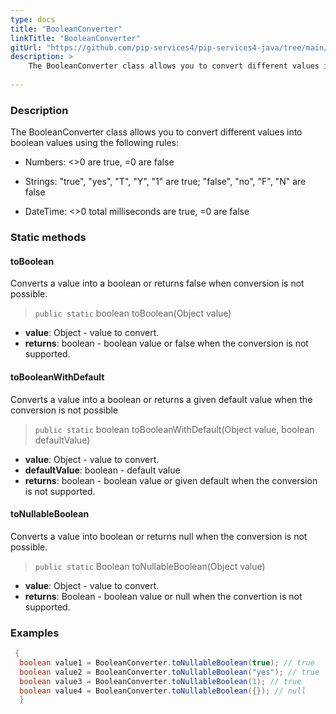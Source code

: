 ```yaml
---
type: docs
title: "BooleanConverter"
linkTitle: "BooleanConverter"
gitUrl: "https://github.com/pip-services4/pip-services4-java/tree/main/pip-services4-commons-java"
description: > 
    The BooleanConverter class allows you to convert different values into boolean values using extended conversion rules.
    
---
```


### Description    

The BooleanConverter class allows you to convert different values into boolean values using the following rules:

- Numbers: <>0 are true, =0 are false
    
- Strings: "true", "yes", "T", "Y", "1" are true; "false", "no", "F", "N" are false

- DateTime: <>0 total milliseconds are true, =0 are false


### Static methods

#### toBoolean
Converts a value into a boolean or returns false when conversion is not possible.

> `public static` boolean toBoolean(Object value)

- **value**: Object - value to convert.
- **returns**: boolean - boolean value or false when the conversion is not supported.

#### toBooleanWithDefault
Converts a value into a boolean or returns a given default value when the conversion is not possible

> `public static` boolean toBooleanWithDefault(Object value, boolean defaultValue)

- **value**: Object - value to convert.
- **defaultValue**: boolean - default value
- **returns**: boolean - boolean value or given default when the conversion is not supported.


#### toNullableBoolean
Converts a value into boolean or returns null when the conversion is not possible.

> `public static` Boolean toNullableBoolean(Object value)

- **value**: Object - value to convert.
- **returns**: Boolean - boolean value or null when the convertion is not supported.

### Examples

```java
 {
  boolean value1 = BooleanConverter.toNullableBoolean(true); // true
  boolean value2 = BooleanConverter.toNullableBoolean("yes"); // true
  boolean value3 = BooleanConverter.toNullableBoolean(1); // true
  boolean value4 = BooleanConverter.toNullableBoolean({}); // null
  }
```
